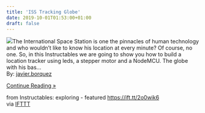 ```yaml
---
title: 'ISS Tracking Globe'
date: 2019-10-01T01:53:00+01:00
draft: false
---
```


[![](https://cdn.instructables.com/FQ1/RQQG/K16P9E8J/FQ1RQQGK16P9E8J.SMALL.jpg)](https://www.instructables.com/id/ISS-Tracking-Globe/)The International Space Station is one the pinnacles of human technology and who wouldn’t like to know his location at every minute? Of course, no one. So, in this Instructables we are going to show you how to build a location tracker using leds, a stepper motor and a NodeMCU. The globe with his bas...  
By: [javier.borquez](https://www.instructables.com/member/javier.borquez/)  
  
[Continue Reading »](https://www.instructables.com/id/ISS-Tracking-Globe/)  
  
from Instructables: exploring - featured https://ift.tt/2o0wik6  
via [IFTTT](https://ifttt.com/?ref=da&site=blogger)
